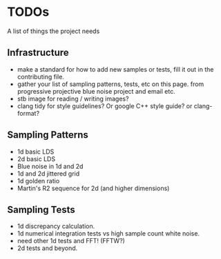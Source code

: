 # TODOs

A list of things the project needs

## Infrastructure
* make a standard for how to add new samples or tests, fill it out in the contributing file.
* gather your list of sampling patterns, tests, etc on this page. from progressive projective blue noise project and email etc.
* stb image for reading / writing images?
* clang tidy for style guidelines? Or google C++ style guide? or clang-format?

## Sampling Patterns
* 1d basic LDS
* 2d basic LDS
* Blue noise in 1d and 2d
* 1d and 2d jittered grid
* 1d golden ratio
* Martin's R2 sequence for 2d (and higher dimensions)

## Sampling Tests
* 1d discrepancy calculation.
* 1d numerical integration tests vs high sample count white noise.
* need other 1d tests and FFT! (FFTW?)
* 2d tests and beyond.
